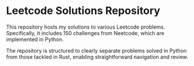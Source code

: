 # Leetcode Solutions Repository

This repository hosts my solutions to various Leetcode problems. Specifically, it includes 150 challenges from Neetcode, which are implemented in Python. 

The repository is structured to clearly separate problems solved in Python from those tackled in Rust, enabling straightforward navigation and review.